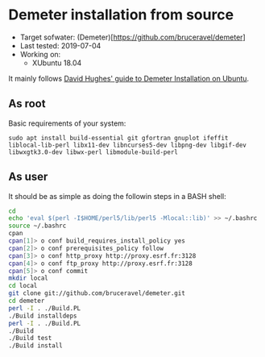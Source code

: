 # Demeter installation from source

- Target sofwater: (Demeter)[https://github.com/bruceravel/demeter]
- Last tested: 2019-07-04
- Working on:
    - XUbuntu 18.04

It mainly follows [David Hughes' guide to Demeter Installation on Ubuntu](https://bruceravel.github.io/demeter/documents/SinglePage/demeter_nonroot.html).

## As root

Basic requirements of your system:

```
sudo apt install build-essential git gfortran gnuplot ifeffit liblocal-lib-perl libx11-dev libncurses5-dev libpng-dev libgif-dev libwxgtk3.0-dev libwx-perl libmodule-build-perl
```

## As user

It should be as simple as doing the followin steps in a BASH shell:

```bash
cd
echo 'eval $(perl -I$HOME/perl5/lib/perl5 -Mlocal::lib)' >> ~/.bashrc
source ~/.bashrc
cpan
cpan[1]> o conf build_requires_install_policy yes
cpan[2]> o conf prerequisites_policy follow
cpan[3]> o conf http_proxy http://proxy.esrf.fr:3128
cpan[4]> o conf ftp_proxy http://proxy.esrf.fr:3128
cpan[5]> o conf commit
mkdir local
cd local
git clone git://github.com/bruceravel/demeter.git
cd demeter
perl -I . ./Build.PL
./Build installdeps
perl -I . ./Build.PL
./Build
./Build test
./Build install
```
